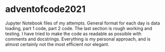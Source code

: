 # adventofcode2021
Jupyter Notebook files of my attempts. General format for each day is data loading, part 1 code, part 2 code. The last section is rough working and testing. 
I have tried to make the code as readable as possible with comments and docstrings. 
Everything is my personal approach, and is almost certainly not the most efficient nor elegant. 
